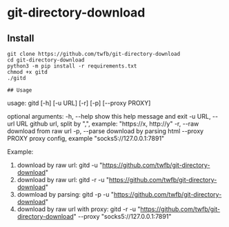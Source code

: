 # git-directory-download

## Install
```
git clone https://github.com/twfb/git-directory-download
cd git-directory-download
python3 -m pip install -r requirements.txt
chmod +x gitd
./gitd

## Usage
```
usage: gitd [-h] [-u URL] [-r] [-p] [--proxy PROXY]

optional arguments:
  -h, --help         show this help message and exit
  -u URL, --url URL  github url, split by ",", example: "https://x, http://y"
  -r, --raw          download from raw url
  -p, --parse        download by parsing html
  --proxy PROXY      proxy config, example "socks5://127.0.0.1:7891"

Example:
  1. download by raw url: gitd -u "https://github.com/twfb/git-directory-download"
  2. download by raw url: gitd -r -u "https://github.com/twfb/git-directory-download"
  3. dowmload by parsing: gitd -p -u "https://github.com/twfb/git-directory-download"
  4. download by raw url with proxy: gitd -r -u "https://github.com/twfb/git-directory-download" --proxy "socks5://127.0.0.1:7891"
```

